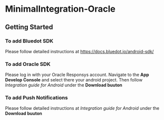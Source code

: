 # MinimalIntegration-Oracle

## Getting Started

### To add Bluedot SDK
Please follow detailed instructions at https://docs.bluedot.io/android-sdk/

### To add Oracle SDK
Please log in with your Oracle Responsys account. Navigate to the **App Develop Console** and select there your android project. Then follow *Integration guide for Android* under the **Download buuton**

### To add Push Notifications
Please follow detailed instructions at 
*Integration guide for Android* under the **Download buuton**
